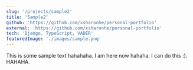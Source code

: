 ```yaml
---
slug: '/projects/sample2'
title: 'Sample2'
github: 'https://github.com/xsharonhe/personal-portfolio'
external: 'https://github.com/xsharonhe/personal-portfolio'
tech: 'Django, TypeScript, VADER'
featuredImage: './images/sample.png'
---
```

This is some sample text hahahaha. I am here now hahaha. I can do this :). HAHAHA.